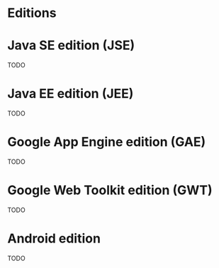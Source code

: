 Editions
========

Java SE edition (JSE)
=====================

TODO

Java EE edition (JEE)
=====================

TODO

Google App Engine edition (GAE)
===============================

TODO

Google Web Toolkit edition (GWT)
================================

TODO

Android edition
===============

TODO

